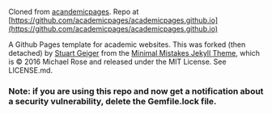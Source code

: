 Cloned from [acandemicpages](https://academicpages.github.io). Repo at [https://github.com/academicpages/academicpages.github.io](https://github.com/academicpages/academicpages.github.io) 

A Github Pages template for academic websites. This was forked (then detached) by [Stuart Geiger](https://github.com/staeiou) from the [Minimal Mistakes Jekyll Theme](https://mmistakes.github.io/minimal-mistakes/), which is © 2016 Michael Rose and released under the MIT License. See LICENSE.md.


### Note: if you are using this repo and now get a notification about a security vulnerability, delete the Gemfile.lock file. 

